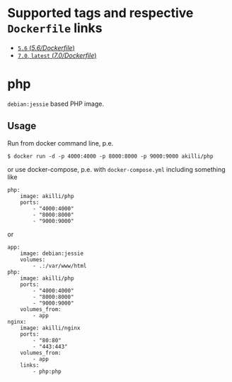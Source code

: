 # Supported tags and respective `Dockerfile` links

- [`5.6` (*5.6/Dockerfile*)](https://github.com/akilli/docker/blob/master/php5/Dockerfile)
- [`7.0`, `latest` (*7.0/Dockerfile*)](https://github.com/akilli/docker/blob/master/php/Dockerfile)

# php

`debian:jessie` based PHP image.

## Usage

Run from docker command line, p.e.

    $ docker run -d -p 4000:4000 -p 8000:8000 -p 9000:9000 akilli/php

or use docker-compose, p.e. with `docker-compose.yml` including something like

    php:
        image: akilli/php
        ports:
            - "4000:4000"
            - "8000:8000"
            - "9000:9000"

or

    app:
        image: debian:jessie
        volumes:
            - .:/var/www/html
    php:
        image: akilli/php
        ports:
            - "4000:4000"
            - "8000:8000"
            - "9000:9000"
        volumes_from:
            - app
    nginx:
        image: akilli/nginx
        ports:
            - "80:80"
            - "443:443"
        volumes_from:
            - app
        links:
            - php:php
